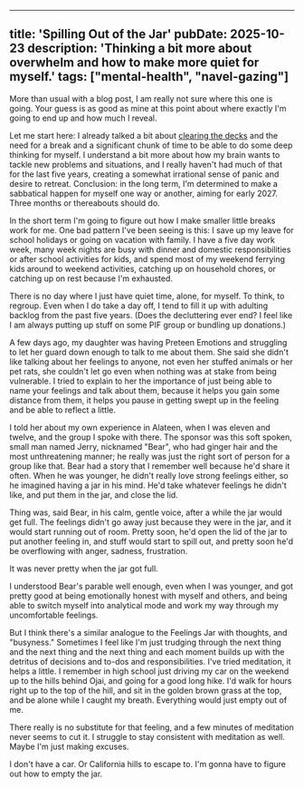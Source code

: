 
---
title: 'Spilling Out of the Jar'
pubDate: 2025-10-23
description: 'Thinking a bit more about overwhelm and how to make more quiet for myself.'
tags: ["mental-health", "navel-gazing"]
---

More than usual with a blog post, I am really not sure where this one is going. Your guess is as good as mine at this point about where exactly I'm going to end up and how much I reveal.

Let me start here: I already talked a bit about [clearing the decks](/posts/clearing-the-decks) and the need for a break and a significant chunk of time to be able to do some deep thinking for myself. I understand a bit more about how my brain wants to tackle new problems and situations, and I really haven't had much of that for the last five years, creating a somewhat irrational sense of panic and desire to retreat. Conclusion: in the long term, I'm determined to make a sabbatical happen for myself one way or another, aiming for early 2027. Three months or thereabouts should do.

In the short term I'm going to figure out how I make smaller little breaks work for me. One bad pattern I've been seeing is this: I save up my leave for school holidays or going on vacation with family. I have a five day work week, many week nights are busy with dinner and domestic responsibilities or after school activities for kids, and spend most of my weekend ferrying kids around to weekend activities, catching up on household chores, or catching up on rest because I'm exhausted.

There is no day where I just have quiet time, alone, for myself. To think, to regroup. Even when I do take a day off, I tend to fill it up with adulting backlog from the past five years. (Does the decluttering ever end? I feel like I am always putting up stuff on some PIF group or bundling up donations.)

A few days ago, my daughter was having Preteen Emotions and struggling to let her guard down enough to talk to me about them. She said she didn't like talking about her feelings to anyone, not even her stuffed animals or her pet rats, she couldn't let go even when nothing was at stake from being vulnerable. I tried to explain to her the importance of just being able to name your feelings and talk about them, because it helps you gain some distance from them, it helps you pause in getting swept up in the feeling and be able to reflect a little.

I told her about my own experience in Alateen, when I was eleven and twelve, and the group I spoke with there. The sponsor was this soft spoken, small man named Jerry, nicknamed "Bear", who had ginger hair and the most unthreatening manner; he really was just the right sort of person for a group like that. Bear had a story that I remember well because he'd share it often. When he was younger, he didn't really love strong feelings either, so he imagined having a jar in his mind. He'd take whatever feelings he didn't like, and put them in the jar, and close the lid.

Thing was, said Bear, in his calm, gentle voice, after a while the jar would get full. The feelings didn't go away just because they were in the jar, and it would start running out of room. Pretty soon, he'd open the lid of the jar to put another feeling in, and stuff would start to spill out, and pretty soon he'd be overflowing with anger, sadness, frustration.

It was never pretty when the jar got full.

I understood Bear's parable well enough, even when I was younger, and got pretty good at being emotionally honest with myself and others, and being able to switch myself into analytical mode and work my way through my uncomfortable feelings.

But I think there's a similar analogue to the Feelings Jar with thoughts, and "busyness." Sometimes I feel like I'm just trudging through the next thing and the next thing and the next thing and each moment builds up with the detritus of decisions and to-dos and responsibilities. I've tried meditation, it helps a little. I remember in high school just driving my car on the weekend up to the hills behind Ojai, and going for a good long hike. I'd walk for hours right up to the top of the hill, and sit in the golden brown grass at the top, and be alone while I caught my breath. Everything would just empty out of me.

There really is no substitute for that feeling, and a few minutes of meditation never seems to cut it. I struggle to stay consistent with meditation as well. Maybe I'm just making excuses.

I don't have a car. Or California hills to escape to. I'm gonna have to figure out how to empty the jar.